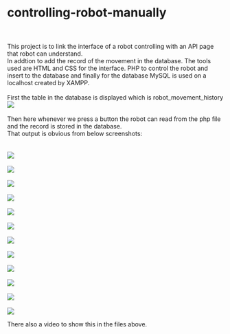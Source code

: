 # controlling-robot-manually <br/><br/>
This project is to link the interface of a robot controlling with an API page that robot can understand. <br/> 
In addtion to add the record of the movement in the database.
The tools used are HTML and CSS for the interface. PHP to control the robot and insert to the database and finally for the database MySQL is used 
on a localhost created by XAMPP.
<br/><br/>
First the table in the database is displayed which is robot_movement_history
<br/>
<img src="https://github.com/ranabameer/controlling-robot-manually/blob/master/images/1.JPG">
<br/><br/>
Then here whenever we press a button the robot can read from the php file and the record is stored in the database. <br/>That output is obvious from below screenshots:<br/><br/>
<br/><img src="https://github.com/ranabameer/controlling-robot-manually/blob/master/images/2.JPG"><br/>
<br/><img src="https://github.com/ranabameer/controlling-robot-manually/blob/master/images/3.JPG"><br/>
<br/><img src="https://github.com/ranabameer/controlling-robot-manually/blob/master/images/4.JPG"><br/>
<br/><img src="https://github.com/ranabameer/controlling-robot-manually/blob/master/images/5.JPG"><br/>
<br/><img src="https://github.com/ranabameer/controlling-robot-manually/blob/master/images/6.JPG"><br/>
<br/><img src="https://github.com/ranabameer/controlling-robot-manually/blob/master/images/7.JPG"><br/>
<br/><img src="https://github.com/ranabameer/controlling-robot-manually/blob/master/images/8.JPG"><br/>
<br/><img src="https://github.com/ranabameer/controlling-robot-manually/blob/master/images/9.JPG"><br/>
<br/><img src="https://github.com/ranabameer/controlling-robot-manually/blob/master/images/10.JPG"><br/>
<br/><img src="https://github.com/ranabameer/controlling-robot-manually/blob/master/images/11.JPG"><br/>
<br/><img src="https://github.com/ranabameer/controlling-robot-manually/blob/master/images/12.JPG"><br/>
<br/><img src="https://github.com/ranabameer/controlling-robot-manually/blob/master/images/13.JPG"><br/>

There also a video to show this in the files above.
